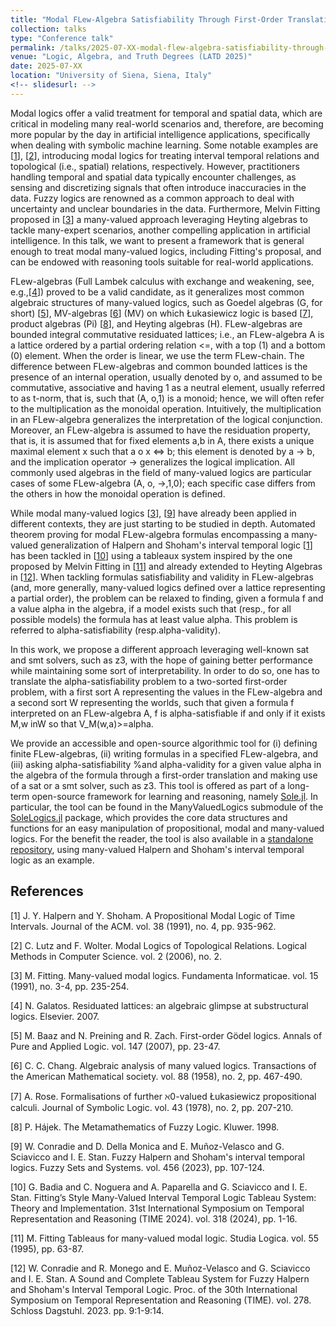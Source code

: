 ```yaml
---
title: "Modal FLew-Algebra Satisfiability Through First-Order Translation"
collection: talks
type: "Conference talk"
permalink: /talks/2025-07-XX-modal-flew-algebra-satisfiability-through-first-order-translation
venue: "Logic, Algebra, and Truth Degrees (LATD 2025)"
date: 2025-07-XX
location: "University of Siena, Siena, Italy"
<!-- slidesurl: -->
---
```


Modal logics offer a valid treatment for temporal and spatial data, which are critical in modeling many real-world scenarios and, therefore, are becoming more popular by the day in artificial intelligence applications, specifically when dealing with symbolic machine learning. Some notable examples are [[1](#1)], [[2](#2)], introducing modal logics for treating interval temporal relations and topological (i.e., spatial) relations, respectively. However, practitioners handling temporal and spatial data typically encounter challenges, as sensing and discretizing signals that often introduce inaccuracies in the data. Fuzzy logics are renowned as a common approach to deal with uncertainty and unclear boundaries in the data. Furthermore, Melvin Fitting proposed in [[3](#3)] a many-valued approach leveraging Heyting algebras to tackle many-expert scenarios, another compelling application in artificial intelligence. In this talk, we want to present a framework that is general enough to treat modal many-valued logics, including Fitting's proposal, and can be endowed with reasoning tools suitable for real-world applications.

FLew-algebras (Full Lambek calculus with exchange and weakening, see, e.g.,[[4](#4)]) proved to be a valid candidate, as it generalizes most common algebraic structures of many-valued logics, such as Goedel algebras (G, for short) [[5](#5)], MV-algebras [[6](#6)] (MV) on which Łukasiewicz logic is based [[7](#7)], product algebras (Pi) [[8](#8)], and Heyting algebras (H).
FLew-algebras are bounded integral commutative residuated lattices; i.e., an FLew-algebra A is a lattice ordered by a partial ordering relation <=, with a top (1) and a bottom (0) element. When the order is linear, we use the term FLew-chain. The difference between FLew-algebras and common bounded lattices is the presence of an internal operation, usually denoted by  o, and assumed to be commutative, associative and having 1 as a neutral element, usually referred to as t-norm, that is, such that (A,  o,1) is a monoid; hence, we will often refer to the multiplication as the monoidal operation. Intuitively, the multiplication in an FLew-algebra generalizes the interpretation of the logical conjunction. Moreover, an FLew-algebra is assumed to have the residuation property, that is, it is assumed that for fixed elements a,b in A, there exists a unique maximal element x such that a o x <=> b; this element is denoted by a -> b, and the implication operator  -> generalizes the logical implication. All commonly used algebras in the field of many-valued logics are particular cases of some FLew-algebra (A, o, ->,1,0); each specific case differs from the others in how the monoidal operation is defined. 

While modal many-valued logics [[3](#3)], [[9](#9)] have already been applied in different contexts, they are just starting to be studied in depth.
Automated theorem proving for modal FLew-algebra formulas encompassing a many-valued generalization of Halpern and Shoham's interval temporal logic [[1](#1)] has been tackled in [[10](#10)] using a tableaux system inspired by the one proposed by Melvin Fitting in [[11](#11)] and already extended to Heyting Algebras in [[12](#12)].
When tackling formulas satisfiability and validity in FLew-algebras (and, more generally, many-valued logics defined over a lattice representing a partial order), the problem can be relaxed to finding, given a formula  f and a value alpha in the algebra, if a model exists such that (resp., for all possible models) the formula has at least value alpha. This problem is referred to alpha-satisfiability (resp.alpha-validity).

In this work, we propose a different approach leveraging well-known sat and smt solvers, such as z3, with the hope of gaining better performance while maintaining some sort of interpretability. In order to do so, one has to translate the alpha-satisfiability problem to a two-sorted first-order problem, with a first sort A representing the values in the FLew-algebra and a second sort W representing the worlds, such that given a formula  f interpreted on an FLew-algebra A,  f is alpha-satisfiable if and only if it exists M,w inW so that V_M(w,a)>=alpha.

We provide an accessible and open-source algorithmic tool for (i) defining finite FLew-algebras, (ii) writing formulas in a specified FLew-algebra, and (iii) asking alpha-satisfiability %and alpha-validity
for a given value alpha in the algebra of the formula through a first-order translation and making use of a sat or a smt solver, such as z3. This tool is offered as part of a long-term open-source framework for learning and reasoning, namely [Sole.jl](https://github.com/aclai-lab/Sole.jl). In particular, the tool can be found in the ManyValuedLogics submodule of the [SoleLogics.jl](https://github.com/aclai-lab/SoleLogics.jl) package, which provides the core data structures and functions for an easy manipulation of propositional, modal and many-valued logics. For the benefit the reader, the tool is also available in a [standalone repository](https://github.com/aclai-lab/LATD2025b), using many-valued Halpern and Shoham's interval temporal logic as an example.

## References
<a id="1">[1]</a> 
J. Y. Halpern and Y. Shoham.
A Propositional Modal Logic of Time Intervals.
Journal of the ACM.
vol. 38 (1991), no. 4, pp. 935-962.

<a id="2">[2]</a> 
C. Lutz and F. Wolter.
Modal Logics of Topological Relations.
Logical Methods in Computer Science.
vol. 2 (2006), no. 2.

<a id="3">[3]</a> 
M. Fitting.
Many-valued modal logics.
Fundamenta Informaticae.
vol. 15 (1991), no. 3-4, pp. 235-254.

<a id="4">[4]</a> 
N. Galatos.
Residuated lattices: an algebraic glimpse at substructural logics.
Elsevier.
2007.

<a id="5">[5]</a> 
M. Baaz and N. Preining and R. Zach.
First-order Gödel logics.
Annals of Pure and Applied Logic.
vol. 147 (2007), pp. 23-47.

<a id="6">[6]</a> 
C. C. Chang.
Algebraic analysis of many valued logics.
Transactions of the American Mathematical society.
vol. 88 (1958), no. 2, pp. 467-490.

<a id="7">[7]</a> 
A. Rose.
Formalisations of further ℵ0-valued Łukasiewicz propositional calculi.
Journal of Symbolic Logic.
vol. 43 (1978), no. 2, pp. 207-210.

<a id="8">[8]</a> 
P. Hájek.
The Metamathematics of Fuzzy Logic.
Kluwer.
1998.

<a id="9">[9]</a> 
W. Conradie and D. Della Monica and E. Muñoz-Velasco and G. Sciavicco and I. E. Stan.
Fuzzy Halpern and Shoham's interval temporal logics.
Fuzzy Sets and Systems.
vol. 456 (2023), pp. 107-124.

<a id="10">[10]</a> 
G. Badia and C. Noguera and A. Paparella and G. Sciavicco and I. E. Stan.
Fitting’s Style Many-Valued Interval Temporal Logic Tableau System: Theory and Implementation.
31st International Symposium on Temporal Representation and Reasoning (TIME 2024).
vol. 318 (2024), pp. 1-16.

<a id="11">[11]</a> 
M. Fitting
Tableaus for many-valued modal logic.
Studia Logica.
vol. 55 (1995), pp. 63-87.

<a id="12">[12]</a> 
W. Conradie and R. Monego and E. Muñoz-Velasco and G. Sciavicco and I. E. Stan.
A Sound and Complete Tableau System for Fuzzy Halpern and Shoham's Interval Temporal Logic.
Proc. of the 30th International Symposium on Temporal Representation and Reasoning (TIME).
vol. 278.
Schloss Dagstuhl.
2023.
pp. 9:1-9:14.

